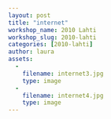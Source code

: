```yaml
---
layout: post
title: "internet"
workshop_name: 2010 Lahti
workshop_slug: 2010-lahti
categories: [2010-lahti]
author: laura 
assets:
  -
    filename: internet3.jpg
    type: image
  -
    filename: internet4.jpg
    type: image
---
```


